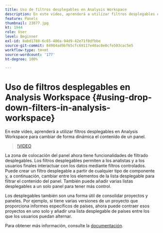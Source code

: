 ```yaml
---
title: Uso de filtros desplegables en Analysis Workspace
description: En este vídeo, aprenderá a utilizar filtros desplegables en Analysis Workspace para cambiar de forma dinámica el contenido de un panel.
feature: Panels
thumbnail: 23877.jpg
kt: 1944
role: User
level: Beginner
exl-id: 8abd1788-6c65-400a-94d9-42e71f0dfbbe
source-git-commit: 84984ad9bf65cfc69117e40ac0e0cfe503cac5e5
workflow-type: tm+mt
source-wordcount: '177'
ht-degree: 100%

---
```


# Uso de filtros desplegables en Analysis Workspace {#using-drop-down-filters-in-analysis-workspace}

En este vídeo, aprenderá a utilizar filtros desplegables en Analysis Workspace para cambiar de forma dinámica el contenido de un panel.

>[!VIDEO](https://video.tv.adobe.com/v/23877/?quality=12&learn=on)

La zona de colocación del panel ahora tiene funcionalidades de filtrado desplegables. Los filtros desplegables permiten a los analistas y a los usuarios finales interactuar con los datos mediante filtros controlados. Puede crear un filtro desplegable a partir de cualquier tipo de componente y, a continuación, cambiar entre los elementos de la lista desplegable para filtrar el contenido del panel. También puede añadir varias listas desplegables a un solo panel para tener más control.

Los desplegables también son una forma útil de consolidar proyectos y paneles. Por ejemplo, si tiene varias versiones de un proyecto que proporciona informes específicos de países, ahora puede contraer esos proyectos en uno solo y añadir una lista desplegable de países entre los que los usuarios puedan alternar.

Para obtener más información, consulte la [documentación](https://experienceleague.adobe.com/docs/analytics/analyze/analysis-workspace/panels/panels.html?lang=es).
